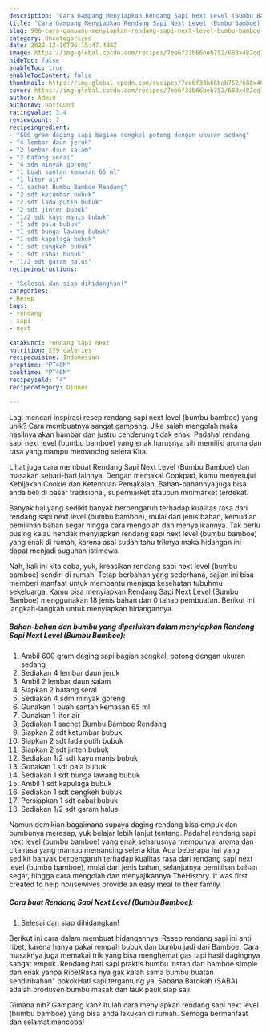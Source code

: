 ```yaml
---
description: "Cara Gampang Menyiapkan Rendang Sapi Next Level (Bumbu Bamboe) yang Mantap"
title: "Cara Gampang Menyiapkan Rendang Sapi Next Level (Bumbu Bamboe) yang Mantap"
slug: 906-cara-gampang-menyiapkan-rendang-sapi-next-level-bumbu-bamboe-yang-mantap
category: Uncategorized
date: 2022-12-10T06:15:47.408Z
image: https://img-global.cpcdn.com/recipes/7ee6f33b66beb752/680x482cq70/rendang-sapi-next-level-bumbu-bamboe-foto-resep-utama.jpg
hideToc: false
enableToc: true
enableTocContent: false
thumbnail: https://img-global.cpcdn.com/recipes/7ee6f33b66beb752/680x482cq70/rendang-sapi-next-level-bumbu-bamboe-foto-resep-utama.jpg
cover: https://img-global.cpcdn.com/recipes/7ee6f33b66beb752/680x482cq70/rendang-sapi-next-level-bumbu-bamboe-foto-resep-utama.jpg
author: Admin
authorAv: notfound
ratingvalue: 3.4
reviewcount: 7
recipeingredient:
- "600 gram daging sapi bagian sengkel potong dengan ukuran sedang"
- "4 lembar daun jeruk"
- "2 lembar daun salam"
- "2 batang serai"
- "4 sdm minyak goreng"
- "1 buah santan kemasan 65 ml"
- "1 liter air"
- "1 sachet Bumbu Bamboe Rendang"
- "2 sdt ketumbar bubuk"
- "2 sdt lada putih bubuk"
- "2 sdt jinten bubuk"
- "1/2 sdt kayu manis bubuk"
- "1 sdt pala bubuk"
- "1 sdt bunga lawang bubuk"
- "1 sdt kapulaga bubuk"
- "1 sdt cengkeh bubuk"
- "1 sdt cabai bubuk"
- "1/2 sdt garam halus"
recipeinstructions:

- "Selesai dan siap dihidangkan!"
categories:
- Resep
tags:
- rendang
- sapi
- next

katakunci: rendang sapi next 
nutrition: 279 calories
recipecuisine: Indonesian
preptime: "PT40M"
cooktime: "PT46M"
recipeyield: "4"
recipecategory: Dinner

---
```





Lagi mencari inspirasi resep rendang sapi next level (bumbu bamboe) yang unik? Cara membuatnya sangat gampang. Jika salah mengolah maka hasilnya akan hambar dan justru cenderung tidak enak. Padahal rendang sapi next level (bumbu bamboe) yang enak harusnya sih memiliki aroma dan rasa yang mampu memancing selera Kita.





Lihat juga cara membuat Rendang Sapi Next Level (Bumbu Bamboe) dan masakan sehari-hari lainnya. Dengan memakai Cookpad, kamu menyetujui Kebijakan Cookie dan Ketentuan Pemakaian. Bahan-bahannya juga bisa anda beli di pasar tradisional, supermarket ataupun minimarket terdekat.

Banyak hal yang sedikit banyak berpengaruh terhadap kualitas rasa dari rendang sapi next level (bumbu bamboe), mulai dari jenis bahan, kemudian pemilihan bahan segar hingga cara mengolah dan menyajikannya. Tak perlu pusing kalau hendak menyiapkan rendang sapi next level (bumbu bamboe) yang enak di rumah, karena asal sudah tahu triknya maka hidangan ini dapat menjadi suguhan istimewa.






Nah, kali ini kita coba, yuk, kreasikan rendang sapi next level (bumbu bamboe) sendiri di rumah. Tetap berbahan yang sederhana, sajian ini bisa memberi manfaat untuk membantu menjaga kesehatan tubuhmu sekeluarga. Kamu bisa menyiapkan Rendang Sapi Next Level (Bumbu Bamboe) menggunakan 18 jenis bahan dan 0 tahap pembuatan. Berikut ini langkah-langkah untuk menyiapkan hidangannya.

<!--inarticleads1-->

##### Bahan-bahan dan bumbu yang diperlukan dalam menyiapkan Rendang Sapi Next Level (Bumbu Bamboe):

1. Ambil 600 gram daging sapi bagian sengkel, potong dengan ukuran sedang
1. Sediakan 4 lembar daun jeruk
1. Ambil 2 lembar daun salam
1. Siapkan 2 batang serai
1. Sediakan 4 sdm minyak goreng
1. Gunakan 1 buah santan kemasan 65 ml
1. Gunakan 1 liter air
1. Sediakan 1 sachet Bumbu Bamboe Rendang
1. Siapkan 2 sdt ketumbar bubuk
1. Siapkan 2 sdt lada putih bubuk
1. Siapkan 2 sdt jinten bubuk
1. Sediakan 1/2 sdt kayu manis bubuk
1. Gunakan 1 sdt pala bubuk
1. Sediakan 1 sdt bunga lawang bubuk
1. Ambil 1 sdt kapulaga bubuk
1. Sediakan 1 sdt cengkeh bubuk
1. Persiapkan 1 sdt cabai bubuk
1. Sediakan 1/2 sdt garam halus


Namun demikian bagaimana supaya daging rendang bisa empuk dan bumbunya meresap, yuk belajar lebih lanjut tentang. Padahal rendang sapi next level (bumbu bamboe) yang enak seharusnya mempunyai aroma dan cita rasa yang mampu memancing selera kita. Ada beberapa hal yang sedikit banyak berpengaruh terhadap kualitas rasa dari rendang sapi next level (bumbu bamboe), mulai dari jenis bahan, selanjutnya pemilihan bahan segar, hingga cara mengolah dan menyajikannya TheHistory. It was first created to help housewives provide an easy meal to their family. 

<!--inarticleads2-->

##### Cara buat Rendang Sapi Next Level (Bumbu Bamboe):


1. Selesai dan siap dihidangkan!

Berikut ini cara dalam membuat hidangannya. Resep rendang sapi ini anti ribet, karena hanya pakai rempah bubuk dan bumbu jadi dari Bamboe. Cara masaknya juga memakai trik yang bisa menghemat gas tapi hasil dagingnya sangat empuk. Rendang hati sapi praktis bumbu instan dari bamboe.simple dan enak yanpa RibetRasa nya gak kalah sama bumbu buatan sendiribahan&#34; pokokHati sapi,tergantung ya. Sabana Barokah (SABA) adalah produsen bumbu masak dan lauk pauk siap saji. 

Gimana nih? Gampang kan? Itulah cara menyiapkan rendang sapi next level (bumbu bamboe) yang bisa anda lakukan di rumah. Semoga bermanfaat dan selamat mencoba!
